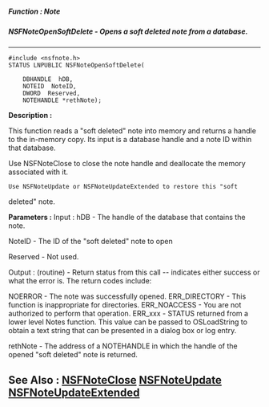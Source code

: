 ##### Function : Note
##### NSFNoteOpenSoftDelete - Opens a soft deleted note from a database.
---
```
#include <nsfnote.h>
STATUS LNPUBLIC NSFNoteOpenSoftDelete(

	DBHANDLE  hDB,
	NOTEID  NoteID,
	DWORD  Reserved,
	NOTEHANDLE *rethNote);
```
**Description :**

This function reads a "soft deleted" note into memory and returns a handle to 
the in-memory copy.  Its input is a database handle and a note ID within that 
database.  

Use NSFNoteClose to close the note handle and deallocate the memory associated 
with it.

	Use NSFNoteUpdate or NSFNoteUpdateExtended to restore this "soft 
deleted" note.

**Parameters :**
Input :
hDB  -  The handle of the database that contains the note.

NoteID  -  The ID of the "soft deleted" note to open

Reserved  -  Not used.

Output :
(routine)  -  Return status from this call -- indicates either success or what the error is. The return codes include:

NOERROR - The note was successfully opened.
ERR_DIRECTORY - This function is inappropriate for directories.
ERR_NOACCESS - You are not authorized to perform that operation.
ERR_xxx - STATUS returned from a lower level Notes function.  This value can be passed to OSLoadString to obtain a text string that can be presented in a dialog box or log entry.


rethNote  -  The address of a NOTEHANDLE in which the handle of the opened "soft deleted" note is returned.


**See Also :**
[NSFNoteClose](/reference/Func/NSFNoteClose)
[NSFNoteUpdate](/reference/Func/NSFNoteUpdate)
[NSFNoteUpdateExtended](/reference/Func/NSFNoteUpdateExtended)
---
